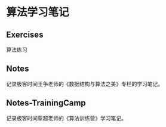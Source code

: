 # 算法学习笔记

## Exercises
算法练习

## Notes
记录极客时间王争老师的《数据结构与算法之美》专栏的学习笔记。

## Notes-TrainingCamp
记录极客时间覃超老师的《算法训练营》学习笔记。

